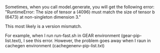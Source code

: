 

Sometimes, when you call model.generate, you will get the following error:
"RuntimeError: The size of tensor a (4096) must match the size of tensor b (6473) at non-singleton dimension 3."

This most likely is a version mismatch.

For example, when I run run-fast.sh in GEAR environment (gear-pip-list.text), I see this error.
However, the problem goes away when I raun in cachegen environment (cachegenenv-pip-list.txt)


